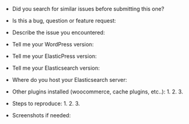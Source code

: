 - Did you search for similar issues before submitting this one?

- Is this a bug, question or feature request:

- Describe the issue you encountered:

- Tell me your WordPress version:

- Tell me your ElasticPress version:

- Tell me your Elasticsearch version:

- Where do you host your Elasticsearch server:

- Other plugins installed (woocommerce, cache plugins, etc..):
    1.
    2.
    3.

- Steps to reproduce:
    1.
    2.
    3.

- Screenshots if needed: